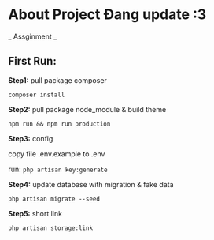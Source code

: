 
# About Project Đang update :3
_ Assginment _


## First Run:
**Step1:**
pull package composer

`composer install`

**Step2:**
pull package node_module & build theme 

`npm run && npm run production`

**Step3:**
config

copy file .env.example to .env

run: `php artisan key:generate`

**Step4:**
update database with migration & fake data

`php artisan migrate --seed`

**Step5:**
short link

`php artisan storage:link`
